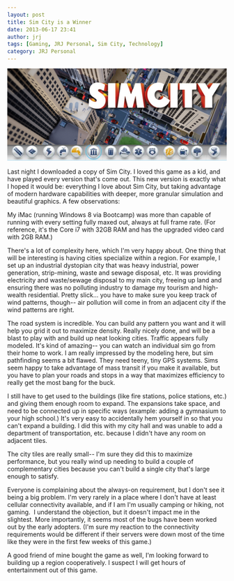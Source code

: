 ```yaml
---
layout: post
title: Sim City is a Winner
date: 2013-06-17 23:41
author: jrj
tags: [Gaming, JRJ Personal, Sim City, Technology]
category: JRJ Personal
---
```

![Sim City](/assets/postheads/simcity5.png "Sim City")

Last night I downloaded a copy of Sim City. I loved this game as a kid, and have played every version that's come out. This new version is exactly what I hoped it would be: everything I love about Sim City, but taking advantage of modern hardware capabilities with deeper, more granular simulation and beautiful graphics. A few observations:

My iMac (running Windows 8 via Bootcamp) was more than capable of running with every setting fully maxed out, always at full frame rate. (For reference, it's the Core i7 with 32GB RAM and has the upgraded video card with 2GB RAM.)

There's a lot of complexity here, which I'm very happy about. One thing that will be interesting is having cities specialize within a region. For example, I set up an industrial dystopian city that was heavy industrial, power generation, strip-mining, waste and sewage disposal, etc. It was providing electricity and waste/sewage disposal to my main city, freeing up land and ensuring there was no polluting industry to damage my tourism and high-wealth residential. Pretty slick... you have to make sure you keep track of wind patterns, though-- air pollution will come in from an adjacent city if the wind patterns are right.

The road system is incredible. You can build any pattern you want and it will help you grid it out to maximize density. Really nicely done, and will be a blast to play with and build up neat looking cities. Traffic appears fully modeled. It's kind of amazing-- you can watch an individual sim go from their home to work. I am really impressed by the modeling here, but sim pathfinding seems a bit flawed. They need teeny, tiny GPS systems. Sims seem happy to take advantage of mass transit if you make it available, but you have to plan your roads and stops in a way that maximizes efficiency to really get the most bang for the buck.

I still have to get used to the buildings (like fire stations, police stations, etc.) and giving them enough room to expand. The expansions take space, and need to be connected up in specific ways (example: adding a gymnasium to your high school.) It's very easy to accidentally hem yourself in so that you can't expand a building. I did this with my city hall and was unable to add a department of transportation, etc. because I didn't have any room on adjacent tiles.

The city tiles are really small-- I'm sure they did this to maximize performance, but you really wind up needing to build a couple of complementary cities because you can't build a single city that's large enough to satisfy.

Everyone is complaining about the always-on requirement, but I don't see it being a big problem. I'm very rarely in a place where I don't have at least cellular connectivity available, and if I am I'm usually camping or hiking, not gaming.  I understand the objection, but it doesn't impact me in the slightest. More importantly, it seems most of the bugs have been worked out by the early adopters. (I'm sure my reaction to the connectivity requirements would be different if their servers were down most of the time like they were in the first few weeks of this game.)

A good friend of mine bought the game as well, I'm looking forward to building up a region cooperatively. I suspect I will get hours of entertainment out of this game.
